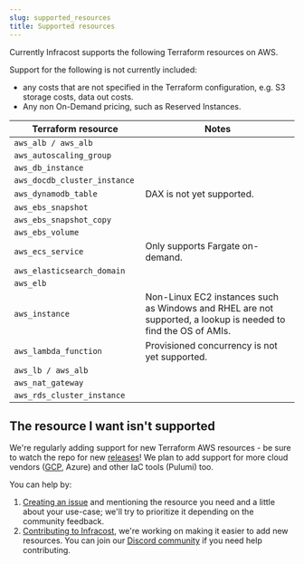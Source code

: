 ```yaml
---
slug: supported_resources
title: Supported resources
---
```


Currently Infracost supports the following Terraform resources on AWS.

Support for the following is not currently included:
  * any costs that are not specified in the Terraform configuration, e.g. S3 storage costs, data out costs.
  * Any non On-Demand pricing, such as Reserved Instances.

| Terraform resource           | Notes |
| ---                          | ---   |
| `aws_alb / aws_alb  ` |  |
| `aws_autoscaling_group  ` |  |
| `aws_db_instance  ` |  |
| `aws_docdb_cluster_instance  ` |  |
| `aws_dynamodb_table  ` |  DAX is not yet supported.  |
| `aws_ebs_snapshot  ` |  |
| `aws_ebs_snapshot_copy  ` |  |
| `aws_ebs_volume  ` |  |
| `aws_ecs_service  ` |  Only supports Fargate on-demand.  |
| `aws_elasticsearch_domain  ` |  |
| `aws_elb  ` |  |
| `aws_instance  ` |  Non-Linux EC2 instances such as Windows and RHEL are not supported, a lookup is needed to find the OS of AMIs.  |
| `aws_lambda_function  ` |  Provisioned concurrency is not yet supported.  |
| `aws_lb / aws_alb  ` |  |
| `aws_nat_gateway  ` |  |
| `aws_rds_cluster_instance  ` |  |


## The resource I want isn't supported

We're regularly adding support for new Terraform AWS resources - be sure to watch the repo for new [releases](https://github.com/infracost/infracost/releases)! We plan to add support for more cloud vendors ([GCP](https://github.com/infracost/infracost/issues/24), Azure) and other IaC tools (Pulumi) too.

You can help by:
1. [Creating an issue](https://github.com/infracost/infracost/issues/new) and mentioning the resource you need and a little about your use-case; we'll try to prioritize it depending on the community feedback.
2. [Contributing to Infracost](https://github.com/infracost/infracost#contributing), we're working on making it easier to add new resources. You can join our [Discord community](https://discord.gg/rXCTaH3) if you need help contributing.
